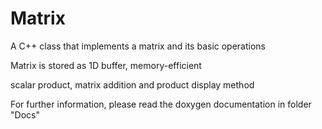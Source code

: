 # Matrix
A C++ class that implements a matrix and its basic operations

Matrix is stored as 1D buffer, memory-efficient

scalar product, matrix addition and product
display method

For further information, please read the doxygen documentation in folder "Docs"
